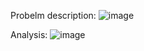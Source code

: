 Probelm description:
![image](https://user-images.githubusercontent.com/81428296/148463920-6497804b-fc53-4858-90a1-18158e216b09.png)

Analysis:
![image](https://user-images.githubusercontent.com/81428296/148464013-f6694a56-bdc5-468a-a569-76133b15dd74.png)


